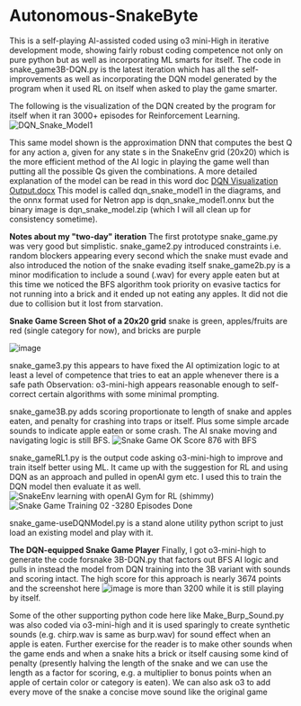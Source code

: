 # Autonomous-SnakeByte
This is a self-playing AI-assisted coded using o3 mini-High in iterative development mode, showing fairly robust coding competence not only on pure python but as well as incorporating ML smarts for itself.
The code in snake_game3B-DQN.py is the latest iteration which has all the self-improvements as well as incorporating the DQN model generated by the program when it used RL on itself when asked to play the game smarter.

The following is the visualization of the DQN created by the program for itself when it ran 3000+ episodes for Reinforcement Learning.
![DQN_Snake_Model1](https://github.com/user-attachments/assets/cbda87aa-8399-463b-83ea-dba3524493fd)

This same model shown is the approximation DNN that computes the best Q for any action a, given for any state s in the SnakeEnv grid (20x20) which is the more efficient method of the AI logic in playing the game well than putting all the possible Qs given the combinations. A more detailed explanation of the model can be read in this word doc [DQN Visualization Output.docx](https://github.com/user-attachments/files/18662660/DQN.Visualization.Output.docx)
This model is called dqn_snake_model1 in the diagrams, and the onnx format used for Netron app is dqn_snake_model1.onnx but the binary image is dqn_snake_model.zip (which I will all clean up for consistency sometime).

**Notes about my "two-day" iteration**
The first prototype snake_game.py was very good but simplistic.
snake_game2.py introduced constraints i.e. random blockers appearing every second which the snake must evade and also introduced the notion of the snake evading itself 
snake_game2b.py is a minor modification to include a sound (.wav) for every apple eaten but at this time we noticed the BFS algorithm took priority on evasive tactics for not running into a brick and it ended up not eating any apples. It did not die due to collision but it lost from starvation.

**Snake Game Screen Shot of a 20x20 grid**
snake is green, apples/fruits are red (single category for now), and bricks are purple

![image](https://github.com/user-attachments/assets/34d9b2a8-354f-4994-8f56-674410c3366e)

snake_game3.py this appears to have fixed the AI optimization logic to at least a level of competence that tries to eat an apple whenever there is a safe path 
Observation: o3-mini-high appears reasonable enough to self-correct certain algorithms with some minimal prompting.

snake_game3B.py adds scoring proportionate to length of snake and apples eaten, and penalty for crashing into traps or itself. Plus some simple arcade sounds to indicate apple eaten or some crash. The AI snake moving and navigating logic is still BFS.
![Snake Game OK Score 876 with BFS](https://github.com/user-attachments/assets/af979281-abbe-48d5-b7b2-580f02186db8)

snake_gameRL1.py is the output code asking o3-mini-high to improve and train itself better using ML. It came up with the suggestion for RL and using DQN as an approach and pulled in openAI gym etc. I used this to train the DQN model then evaluate it as well. 
![SnakeEnv learning with openAI Gym for RL (shimmy)](https://github.com/user-attachments/assets/ab30cd1d-9c74-4631-8c68-53bf5a25fd8e)
![Snake Game Training 02 -3280 Episodes Done](https://github.com/user-attachments/assets/49b80e81-5b44-4c75-8779-65d0496966e2)

snake_game-useDQNModel.py is a stand alone utility python script to just load an existing model and play with it.

**The DQN-equipped Snake Game Player**
Finally, I got o3-mini-high to generate the code forsnake 3B-DQN.py that factors out BFS AI logic and pulls in instead the model from DQN training into the 3B variant with sounds and scoring intact.
The high score for this approach is nearly 3674 points and the screenshot here ![image](https://github.com/user-attachments/assets/8937d7ca-980c-43e2-a17a-8beb64ce79f6) is more than 3200 while it is still playing by itself.

Some of the other supporting python code here like Make_Burp_Sound.py was also coded via o3-mini-high and it is used sparingly to create synthetic sounds (e.g. chirp.wav is same as burp.wav) for sound effect when an apple is eaten.
Further exercise for the reader is to make other sounds when the game ends and when a snake hits a brick or itself causing some kind of penalty (presently halving the length of the snake and we can use the length as a factor for scoring, e.g. a multiplier to bonus points when an apple of certain color or category is eaten).
We can also ask o3 to add every move of the snake a concise move sound like the original game
